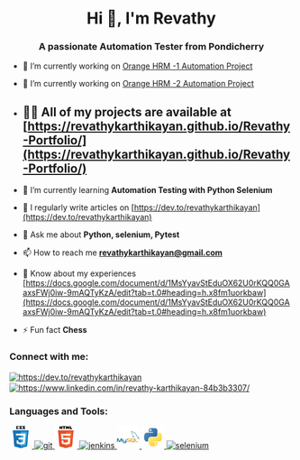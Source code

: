 <h1 align="center">Hi 👋, I'm Revathy</h1>
<h3 align="center">A passionate Automation Tester from Pondicherry</h3>

- 🔭 I’m currently working on [Orange HRM -1 Automation Project](https://github.com/Revathykarthikayan/Data-Driven-Orange-HRM.git)


- 🔭 I’m currently working on [Orange HRM -2 Automation Project](https://github.com/Revathykarthikayan/OrangeHRM-validation-project.git)
  
-  👨‍💻 All of my projects are available at [https://revathykarthikayan.github.io/Revathy-Portfolio/](https://revathykarthikayan.github.io/Revathy-Portfolio/)
   - 
- 🌱 I’m currently learning **Automation Testing with Python Selenium**

- 📝 I regularly write articles on [https://dev.to/revathykarthikayan](https://dev.to/revathykarthikayan)

- 💬 Ask me about **Python, selenium, Pytest**

- 📫 How to reach me **revathykarthikayan@gmail.com**

- 📄 Know about my experiences [https://docs.google.com/document/d/1MsYyavStEduOX62U0rKQQ0GAaxsFWj0iw-9mAQTyKzA/edit?tab=t.0#heading=h.x8fm1uorkbaw](https://docs.google.com/document/d/1MsYyavStEduOX62U0rKQQ0GAaxsFWj0iw-9mAQTyKzA/edit?tab=t.0#heading=h.x8fm1uorkbaw)

- ⚡ Fun fact **Chess**

<h3 align="left">Connect with me:</h3>
<p align="left">
<a href="https://dev.to/https://dev.to/revathykarthikayan" target="blank"><img align="center" src="https://raw.githubusercontent.com/rahuldkjain/github-profile-readme-generator/master/src/images/icons/Social/devto.svg" alt="https://dev.to/revathykarthikayan" height="30" width="40" /></a>
<a href="https://linkedin.com/in/https://www.linkedin.com/in/revathy-karthikayan-84b3b3307/" target="blank"><img align="center" src="https://raw.githubusercontent.com/rahuldkjain/github-profile-readme-generator/master/src/images/icons/Social/linked-in-alt.svg" alt="https://www.linkedin.com/in/revathy-karthikayan-84b3b3307/" height="30" width="40" /></a>
</p>

<h3 align="left">Languages and Tools:</h3>
<p align="left"> <a href="https://www.w3schools.com/css/" target="_blank" rel="noreferrer"> <img src="https://raw.githubusercontent.com/devicons/devicon/master/icons/css3/css3-original-wordmark.svg" alt="css3" width="40" height="40"/> </a> <a href="https://git-scm.com/" target="_blank" rel="noreferrer"> <img src="https://www.vectorlogo.zone/logos/git-scm/git-scm-icon.svg" alt="git" width="40" height="40"/> </a> <a href="https://www.w3.org/html/" target="_blank" rel="noreferrer"> <img src="https://raw.githubusercontent.com/devicons/devicon/master/icons/html5/html5-original-wordmark.svg" alt="html5" width="40" height="40"/> </a> <a href="https://www.jenkins.io" target="_blank" rel="noreferrer"> <img src="https://www.vectorlogo.zone/logos/jenkins/jenkins-icon.svg" alt="jenkins" width="40" height="40"/> </a> <a href="https://www.mysql.com/" target="_blank" rel="noreferrer"> <img src="https://raw.githubusercontent.com/devicons/devicon/master/icons/mysql/mysql-original-wordmark.svg" alt="mysql" width="40" height="40"/> </a> <a href="https://www.python.org" target="_blank" rel="noreferrer"> <img src="https://raw.githubusercontent.com/devicons/devicon/master/icons/python/python-original.svg" alt="python" width="40" height="40"/> </a> <a href="https://www.selenium.dev" target="_blank" rel="noreferrer"> <img src="https://raw.githubusercontent.com/detain/svg-logos/780f25886640cef088af994181646db2f6b1a3f8/svg/selenium-logo.svg" alt="selenium" width="40" height="40"/> </a> </p>
